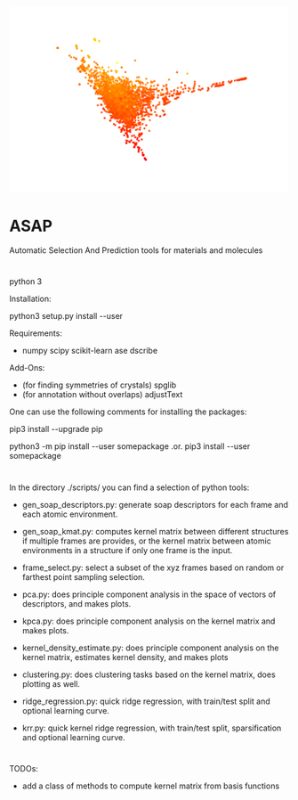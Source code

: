 <p align="left">
  <img src="ASAP-logo.png" width="500" title="logo">
</p>

# ASAP 
Automatic Selection And Prediction tools for materials and molecules

#
python 3

Installation:

python3 setup.py install --user

Requirements:

+ numpy scipy scikit-learn ase dscribe 

Add-Ons:
+ (for finding symmetries of crystals) spglib 
+ (for annotation without overlaps) adjustText

One can use the following comments for installing the packages:

pip3 install --upgrade pip

python3 -m pip install --user somepackage    .or.    pip3 install --user somepackage

#
In the directory ./scripts/ you can find a selection of python tools:

* gen_soap_descriptors.py: generate soap descriptors for each frame and each atomic environment.

* gen_soap_kmat.py: computes kernel matrix between different structures if multiple frames are provides, or the kernel matrix between atomic environments in a structure if only one frame is the input.

* frame_select.py: select a subset of the xyz frames based on random or farthest point sampling selection.

* pca.py: does principle component analysis in the space of vectors of descriptors, and makes plots.

* kpca.py: does principle component analysis on the kernel matrix and makes plots.

* kernel_density_estimate.py: does principle component analysis on the kernel matrix, estimates kernel density, and makes plots

* clustering.py: does clustering tasks based on the kernel matrix, does plotting as well.

* ridge_regression.py: quick ridge regression, with train/test split and optional learning curve.

* krr.py: quick kernel ridge regression, with train/test split, sparsification and optional learning curve.

#
TODOs:
* add a class of methods to compute kernel matrix from basis functions

